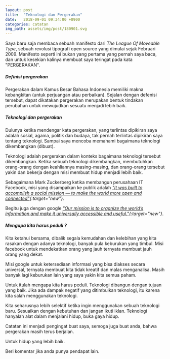 ```yaml
---
layout: post
title:  "Teknologi dan Pergerakan"
date:   2018-09-01 09:34:00 +0900
categories: catatan
img_path: assets/img/post/180901.svg
---
```


Saya baru saja membaca sebuah manifesto dari _The League Of Moveable Type_, sebuah revolusi tipografi open source yang dimulai sejak Februari 2009. Manifesto seperti ini bukan yang pertama yang pernah saya baca, dan untuk kesekian kalinya membuat saya teringat pada kata "PERGERAKAN".

##### Definisi pergerakan
Pergerakan dalam Kamus Besar Bahasa Indonesia memiliki makna kebangkitan (untuk perjuangan atau perbaikan). Sejalan dengan defenisi tersebut, dapat dikatakan pergerakan merupakan bentuk tindakan perubahan untuk mewujudkan sesuatu menjadi lebih baik.   

##### Teknologi dan pergerakan 
Dulunya ketika mendengar kata pergerakan, yang terlintas dipikiran saya adalah sosial, agama, politik dan budaya, tak pernah terlintas dipikiran saya tentang teknologi. Sampai saya mencoba memahami bagaimana teknologi dikembangkan (dibuat).

Teknologi adalah pergerakan dalam konteks bagaimana teknologi tersebut dikembangkan. Ketika sebuah teknologi dikembangkan, membutuhkan orang-orang dengan keahliannya masing-masing, dan orang-orang tersebut yakin dan bekerja dengan misi membuat hidup menjadi lebih baik. 

Sebagaimana Mark Zuckerberg ketika membangun perusahaan IT Facebook, misi yang disampaikan ke publik adalah _["It was built to accomplish a social mission — to make the world more open and connected"](https://www.forbes.com/sites/kathleenchaykowski/2017/06/22/mark-zuckerberg-gives-facebook-a-new-mission/#452321651343){:target="new"}_. 

Begitu juga dengan google _["Our mission is to organize the world’s information and make it universally accessible and useful."](https://www.google.com/about/){:target="new"}_.

##### Mengapa kita harus peduli ?

Kita ketahui bersama, dibalik segala kemudahan dan kelebihan yang kita rasakan dengan adanya teknologi, banyak pula keburukan yang timbul. Misi facebook untuk mendekatkan orang yang jauh ternyata membuat jauh orang yang dekat.  

Misi google untuk ketersediaan informasi yang bisa diakses secara universal, ternyata membuat kita tidak kreatif dan malas menganalisa. Masih banyak lagi keburukan lain yang saya yakin kita semua paham. 

Untuk itulah mengapa kita harus peduli. Teknologi dibangun dengan tujuan yang baik. Jika ada dampak negatif yang ditimbulkan teknologi, itu karena kita salah menggunakan teknologi. 

Kita seharusnya lebih selektif ketika ingin menggunakan sebuah teknologi baru. Sesuaikan dengan kebutuhan dan jangan ikuti iklan. Teknologi hanyalah alat dalam menjalani hidup, buka gaya hidup. 

Catatan ini menjadi pengingat buat saya, semoga juga buat anda, bahwa pergerakan masih terus berjalan. 

Untuk hidup yang lebih baik. 

Beri komentar jika anda punya pendapat lain. 